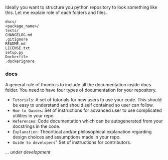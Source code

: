 
Ideally you want to structure you python repository to look something like this. Let me explain role of
each folders and files.

```tree
docs/
<package_name>/
tests/
CHANGELOG.md
.gitignore
README.md
LICENSE.txt
setup.py
Dockerfile
.dockerignore
```

### docs

A general rule of thumb is to include all the documentation inside docs folder. You need to have four types of
documentation for your repository. 

- `Tutorials`: A set of tutorials for new users to use your code. This should be easy to understand and should self contained so user
can follow.
- `How to Guides`: Set of instructions for advanced user to use complicated utilities in your repo.
- `References`: Code documentation which can be autogenerated from your docstrings in the code.
- `Explanation`: Theoritical and/or philosophical explanation regarding design choices and assumptions made in your repo.
- `Guide to developers`" Set of instructions for contributors.



_... under development_